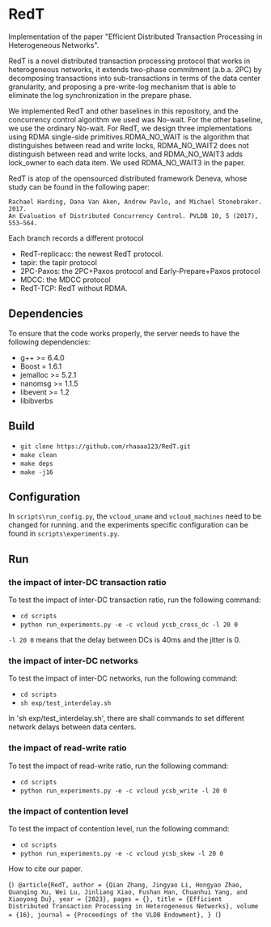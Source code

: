 RedT
=======
Implementation of the paper "Efficient Distributed Transaction Processing in Heterogeneous Networks".

RedT is a novel distributed transaction processing protocol that works in heterogeneous networks, it extends two-phase commitment (a.b.a. 2PC) by decomposing
transactions into sub-transactions in terms of the data center granularity, and proposing a pre-write-log mechanism that is able to eliminate the log synchronization in the prepare phase.

We implemented RedT and other baselines in this repository, and the concurrency control algorithm we used was No-wait. For the other baseline, we use the ordinary No-wait. For RedT, we design three implementations using RDMA single-side primitives.RDMA_NO_WAIT is the algorithm that distinguishes between read and write locks, RDMA_NO_WAIT2 does not distinguish between read and write locks, and RDMA_NO_WAIT3 adds lock_owner to each data item. We used RDMA_NO_WAIT3 in the paper.

RedT is atop of the opensourced distributed framework Deneva, whose study can be found in the following paper:

    Rachael Harding, Dana Van Aken, Andrew Pavlo, and Michael Stonebraker. 2017.
    An Evaluation of Distributed Concurrency Control. PVLDB 10, 5 (2017), 553–564.

Each branch records a different protocol

- RedT-replicacc: the newest RedT protocol.
- tapir: the tapir protocol
- 2PC-Paxos: the 2PC+Paxos protocol and Early-Prepare+Paxos protocol
- MDCC: the MDCC protocol
- RedT-TCP: RedT without RDMA.


Dependencies
------------
To ensure that the code works properly, the server needs to have the following dependencies:
- g++ >= 6.4.0
- Boost = 1.6.1
- jemalloc >= 5.2.1
- nanomsg >= 1.1.5
- libevent >= 1.2
- libibverbs

Build
--------------
- `git clone https://github.com/rhaaaa123/RedT.git`
- `make clean`
- `make deps`
- `make -j16`

Configuration
-------------
In `scripts\run_config.py`, the `vcloud_uname` and `vcloud_machines` need to be changed for running. and the experiments specific configuration can be found in `scripts\experiments.py`.

Run
-------------
### the impact of inter-DC transaction ratio
To test the impact of inter-DC transaction ratio, run the following command:
- `cd scripts`
- `python run_experiments.py -e -c vcloud ycsb_cross_dc -l 20 0`

`-l 20 0` means that the delay between DCs is 40ms and the jitter is 0.

### the impact of inter-DC networks
To test the impact of inter-DC networks, run the following command:
- `cd scripts`
- `sh exp/test_interdelay.sh`

In 'sh exp/test_interdelay.sh', there are shall commands to set different network delays between data centers.

### the impact of read-write ratio
To test the impact of read-write ratio, run the following command:
- `cd scripts`
- `python run_experiments.py -e -c vcloud ycsb_write -l 20 0`

### the impact of contention level
To test the impact of contention level, run the following command:
- `cd scripts`
- `python run_experiments.py -e -c vcloud ycsb_skew -l 20 0`

How to cite our paper.

(```)
  @article{RedT,
    author = {Qian Zhang, Jingyao Li, Hongyao Zhao, Quanqing Xu, Wei Lu, Jinliang Xiao, Fushan Han, Chuanhui Yang, and Xiaoyong Du},
    year = {2023},
    pages = {},
    title = {Efficient Distributed Transaction Processing in Heterogeneous Networks},
    volume = {16},
    journal = {Proceedings of the VLDB Endowment},
  }
(```)



